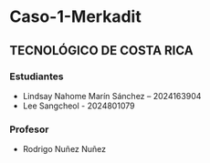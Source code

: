 # Caso-1-Merkadit

## TECNOLÓGICO DE COSTA RICA

### Estudiantes  
- Lindsay Nahome Marín Sánchez – 2024163904
- Lee Sangcheol - 2024801079

### Profesor 
- Rodrigo Nuñez Nuñez
